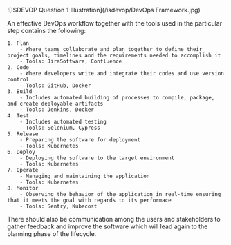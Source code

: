 <!-- In your own words, kindly illustrate an effective DevOps workflow and toolchain. You may add images in your markdown file. To do that, the syntax is ![image name](/path/to/image/image.png) -->

![ISDEVOP Question 1 Illustration](/isdevop/DevOps Framework.jpg)

An effective DevOps workflow together with the tools used in the particular step contains the following:

    1. Plan
        - Where teams collaborate and plan together to define their project goals, timelines and the requirements needed to accomplish it
        - Tools: JiraSoftware, Confluence
    2. Code
        - Where developers write and integrate their codes and use version control
        - Tools: GitHub, Docker
    3. Build
        - Includes automated building of processes to compile, package, and create deployable artifacts
        - Tools: Jenkins, Docker
    4. Test
        - Includes automated testing
        - Tools: Selenium, Cypress
    5. Release
        - Preparing the software for deployment
        - Tools: Kubernetes
    6. Deploy
        - Deploying the software to the target environment
        - Tools: Kubernetes
    7. Operate
        - Managing and maintaining the application
        - Tools: Kubernetes
    8. Monitor
        - Observing the behavior of the application in real-time ensuring that it meets the goal with regards to its performace
        - Tools: Sentry, Kubecost

There should also be communication among the users and stakeholders to gather feedback and improve the software which will lead again to the planning phase of the lifecycle.
